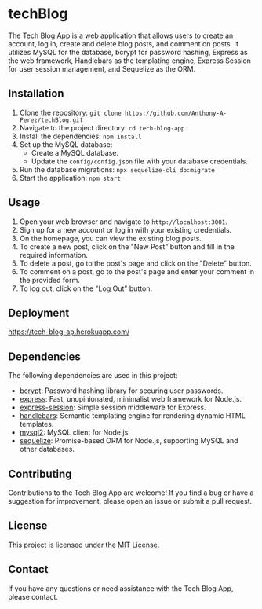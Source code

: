 # techBlog

The Tech Blog App is a web application that allows users to create an account, log in, create and delete blog posts, and comment on posts. It utilizes MySQL for the database, bcrypt for password hashing, Express as the web framework, Handlebars as the templating engine, Express Session for user session management, and Sequelize as the ORM.

## Installation

1. Clone the repository: `git clone https://github.com/Anthony-A-Perez/techBlog.git`
2. Navigate to the project directory: `cd tech-blog-app`
3. Install the dependencies: `npm install`
4. Set up the MySQL database:
   - Create a MySQL database.
   - Update the `config/config.json` file with your database credentials.
5. Run the database migrations: `npx sequelize-cli db:migrate`
6. Start the application: `npm start`

## Usage

1. Open your web browser and navigate to `http://localhost:3001`.
2. Sign up for a new account or log in with your existing credentials.
3. On the homepage, you can view the existing blog posts.
4. To create a new post, click on the "New Post" button and fill in the required information.
5. To delete a post, go to the post's page and click on the "Delete" button.
6. To comment on a post, go to the post's page and enter your comment in the provided form.
7. To log out, click on the "Log Out" button.

## Deployment

<https://tech-blog-ap.herokuapp.com/>

## Dependencies

The following dependencies are used in this project:

- [bcrypt](https://www.npmjs.com/package/bcrypt): Password hashing library for securing user passwords.
- [express](https://expressjs.com/): Fast, unopinionated, minimalist web framework for Node.js.
- [express-session](https://www.npmjs.com/package/express-session): Simple session middleware for Express.
- [handlebars](https://handlebarsjs.com/): Semantic templating engine for rendering dynamic HTML templates.
- [mysql2](https://www.npmjs.com/package/mysql2): MySQL client for Node.js.
- [sequelize](https://sequelize.org/): Promise-based ORM for Node.js, supporting MySQL and other databases.

## Contributing

Contributions to the Tech Blog App are welcome! If you find a bug or have a suggestion for improvement, please open an issue or submit a pull request.

## License

This project is licensed under the [MIT License](https://opensource.org/licenses/MIT).

## Contact

If you have any questions or need assistance with the Tech Blog App, please contact.
